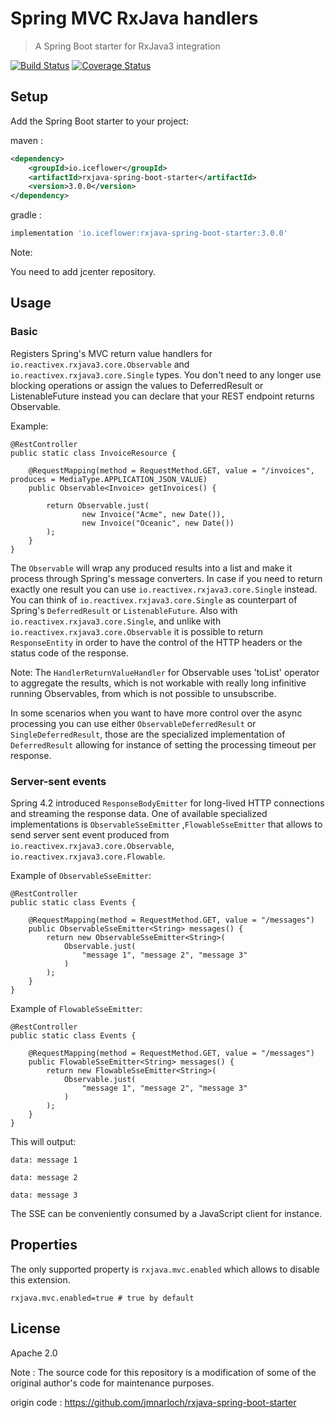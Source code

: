 # Spring MVC RxJava handlers

> A Spring Boot starter for RxJava3 integration


[![Build Status](https://travis-ci.org/iceflower/rxjava-spring-boot-starter.svg?branch=master)](https://travis-ci.org/iceflower/rxjava-spring-boot-starter)
[![Coverage Status](https://coveralls.io/repos/github/iceflower/rxjava-spring-boot-starter/badge.svg?branch=master)](https://coveralls.io/github/iceflower/rxjava-spring-boot-starter?branch=master)
## Setup

Add the Spring Boot starter to your project:

maven : 
```xml
<dependency>
	<groupId>io.iceflower</groupId>
	<artifactId>rxjava-spring-boot-starter</artifactId>
	<version>3.0.0</version>
</dependency>
```

gradle : 
```groovy
implementation 'io.iceflower:rxjava-spring-boot-starter:3.0.0'
```

Note:

You need to add jcenter repository.


## Usage

### Basic

Registers Spring's MVC return value handlers for `io.reactivex.rxjava3.core.Observable` and `io.reactivex.rxjava3.core.Single` types. You don't need to any longer use
blocking operations or assign the values to DeferredResult or ListenableFuture instead you can declare that your REST
endpoint returns Observable.

Example:

```
@RestController
public static class InvoiceResource {

    @RequestMapping(method = RequestMethod.GET, value = "/invoices", produces = MediaType.APPLICATION_JSON_VALUE)
    public Observable<Invoice> getInvoices() {

        return Observable.just(
                new Invoice("Acme", new Date()),
                new Invoice("Oceanic", new Date())
        );
    }
}
```

The `Observable` will wrap any produced results into a list and make it process through Spring's message converters.
In case if you need to return exactly one result you can use `io.reactivex.rxjava3.core.Single` instead. You can think of `io.reactivex.rxjava3.core.Single`
as counterpart of Spring's `DeferredResult` or `ListenableFuture`. Also with `io.reactivex.rxjava3.core.Single`, and unlike with `io.reactivex.rxjava3.core.Observable`
it is possible to return `ResponseEntity` in order to have the control of the HTTP headers or the status code of the
response.

Note: The `HandlerReturnValueHandler` for Observable uses 'toList' operator to aggregate the results, which
is not workable with really long infinitive running Observables, from which is not possible to unsubscribe.

In some scenarios when you want to have more control over the async processing you can use either `ObservableDeferredResult`
or `SingleDeferredResult`, those are the specialized implementation of `DeferredResult` allowing for instance of setting
the processing timeout per response.

### Server-sent events

Spring 4.2 introduced `ResponseBodyEmitter` for long-lived HTTP connections and streaming the response data. One of
available specialized implementations is `ObservableSseEmitter` ,`FlowableSseEmitter` that allows to send server sent event produced
from `io.reactivex.rxjava3.core.Observable`, `io.reactivex.rxjava3.core.Flowable`.

Example of `ObservableSseEmitter`:

```
@RestController
public static class Events {

    @RequestMapping(method = RequestMethod.GET, value = "/messages")
    public ObservableSseEmitter<String> messages() {
        return new ObservableSseEmitter<String>(
            Observable.just(
                "message 1", "message 2", "message 3"
            )
        );
    }
}
```

Example of `FlowableSseEmitter`:

```
@RestController
public static class Events {

    @RequestMapping(method = RequestMethod.GET, value = "/messages")
    public FlowableSseEmitter<String> messages() {
        return new FlowableSseEmitter<String>(
            Observable.just(
                "message 1", "message 2", "message 3"
            )
        );
    }
}
```

This will output:

```
data: message 1

data: message 2

data: message 3
```

The SSE can be conveniently consumed by a JavaScript client for instance.

## Properties

The only supported property is `rxjava.mvc.enabled` which allows to disable this extension.

```
rxjava.mvc.enabled=true # true by default
```

## License

Apache 2.0

Note : The source code for this repository is a modification of some of the original author's code for maintenance purposes.

origin code : https://github.com/jmnarloch/rxjava-spring-boot-starter 
